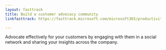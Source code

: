 ```yaml
---
layout: fasttrack
title: Build a customer advocacy community
linkfasttrack: https://fasttrack.microsoft.com/microsoft365/productivitylibrary/Build-a-customer-advocacy-community 

---
```

Advocate effectively for your customers by engaging with them in a social network and sharing your insights across the company.